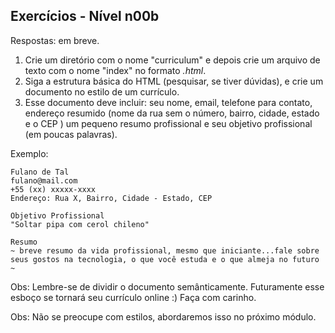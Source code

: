 ## Exercícios - Nível n00b

Respostas: em breve.

1. Crie um diretório com o nome "curriculum" e depois crie um arquivo de texto com o nome "index" no formato *.html*.
2. Siga a estrutura básica do HTML (pesquisar, se tiver dúvidas), e crie um documento no estilo de um currículo.
3. Esse documento deve incluir: seu nome, email, telefone para contato, endereço resumido (nome da rua sem o número, bairro, cidade, estado e o CEP ) um pequeno resumo profissional e seu objetivo profissional (em poucas palavras).

Exemplo:
```
Fulano de Tal
fulano@mail.com
+55 (xx) xxxxx-xxxx
Endereço: Rua X, Bairro, Cidade - Estado, CEP

Objetivo Profissional
"Soltar pipa com cerol chileno"

Resumo
~ breve resumo da vida profissional, mesmo que iniciante...fale sobre seus gostos na tecnologia, o que você estuda e o que almeja no futuro ~
```

Obs: Lembre-se de dividir o documento semânticamente. Futuramente esse esboço se tornará seu currículo online :)
Faça com carinho.

Obs: Não se preocupe com estilos, abordaremos isso no próximo módulo.
